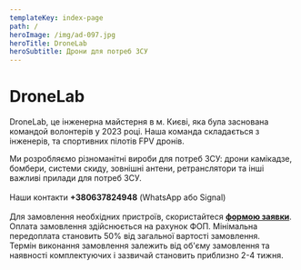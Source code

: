 ```yaml
---
templateKey: index-page
path: /
heroImage: /img/ad-097.jpg
heroTitle: DroneLab
heroSubtitle: Дрони для потреб ЗСУ
---
```

# DroneLab

DroneLab, це інженерна майстерня в м. Києві, яка була заснована командой волонтерів у 2023 році. Н﻿аша команда складається з інженерів, та спортивних пілотів FPV дронів. 

Ми розробляємо різноманітні вироби для потреб ЗСУ: дрони камікадзе, бомбери, системи скиду, зовнішні антени, ретранслятори та інші важливі прилади для потреб ЗСУ. \
\
Наши контакти **+380637824948** (WhatsApp або Signal)  \
\
Д﻿ля замовлення необхідних пристроїв, скористайтеся <a href="https://docs.google.com/forms/d/e/1FAIpQLSflTILqQ9CENT9xGsnn4Ke6l-D-2m2yaclV2jH2pzXmjGk51w/viewform" target="_blank" rel="noopener noreferrer">**формою заявки**</a>. О﻿плата замовлення здійснюється на рахунок ФОП. Мінімальна передоплата становить 50% від загальної вартості замовлення.\
Т﻿ермін виконання замовлення залежить від об'єму замовлення та наявності комплектуючих і зазвичай становить приблизно 2-4 тижня.